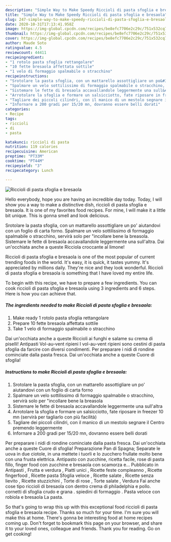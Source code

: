 ```yaml
---
description: "Simple Way to Make Speedy Riccioli di pasta sfoglia e bresaola"
title: "Simple Way to Make Speedy Riccioli di pasta sfoglia e bresaola"
slug: 247-simple-way-to-make-speedy-riccioli-di-pasta-sfoglia-e-bresaola
date: 2020-10-31T17:13:41.958Z
image: https://img-global.cpcdn.com/recipes/be8efc7706e2c29c/751x532cq70/riccioli-di-pasta-sfoglia-e-bresaola-recipe-main-photo.jpg
thumbnail: https://img-global.cpcdn.com/recipes/be8efc7706e2c29c/751x532cq70/riccioli-di-pasta-sfoglia-e-bresaola-recipe-main-photo.jpg
cover: https://img-global.cpcdn.com/recipes/be8efc7706e2c29c/751x532cq70/riccioli-di-pasta-sfoglia-e-bresaola-recipe-main-photo.jpg
author: Maude Soto
ratingvalue: 4.5
reviewcount: 44411
recipeingredient:
- "1 rotolo pasta sfoglia rettangolare"
- "10 fette bresaola affettata sottile"
- "1 velo di formaggio spalmabile o stracchino"
recipeinstructions:
- "Srotolare la pasta sfoglia, con un mattarello assottigliare un po&#39; aiutandovi con un foglio di carta forno"
- "Spalmare un velo sottilissimo di formaggio spalmabile o stracchino, servirà solo per &#34;incollare bene la breasola"
- "Sistemare le fette di bresaola accavallandole leggermente una sull&#39;altra"
- "Arrotolare la sfoglia e formare un salsicciotto, fate riposare in freezer 10 mn (servirà per tagliarlo con più facilità)"
- "Tagliare dei piccoli cilindri, con il manico di un mestolo segnare il Centro premendo leggermente"
- "Infornare a 200 gradi per 15/20 mn, dovranno essere belli dorati"
categories:
- Recipe
tags:
- riccioli
- di
- pasta

katakunci: riccioli di pasta 
nutrition: 119 calories
recipecuisine: American
preptime: "PT33M"
cooktime: "PT44M"
recipeyield: "3"
recipecategory: Lunch

---
```



![Riccioli di pasta sfoglia e bresaola](https://img-global.cpcdn.com/recipes/be8efc7706e2c29c/751x532cq70/riccioli-di-pasta-sfoglia-e-bresaola-recipe-main-photo.jpg)

Hello everybody, hope you are having an incredible day today. Today, I will show you a way to make a distinctive dish, riccioli di pasta sfoglia e bresaola. It is one of my favorites food recipes. For mine, I will make it a little bit unique. This is gonna smell and look delicious.

Srotolare la pasta sfoglia, con un mattarello assottigliare un po&#39; aiutandovi con un foglio di carta forno. Spalmare un velo sottilissimo di formaggio spalmabile o stracchino, servirà solo per &#34;incollare bene la breasola. Sistemare le fette di bresaola accavallandole leggermente una sull&#39;altra. Dai un&#39;occhiata anche a queste Ricciola croccante al limone!

Riccioli di pasta sfoglia e bresaola is one of the most popular of current trending foods in the world. It's easy, it is quick, it tastes yummy. It's appreciated by millions daily. They're nice and they look wonderful. Riccioli di pasta sfoglia e bresaola is something that I have loved my entire life.


To begin with this recipe, we have to prepare a few ingredients. You can cook riccioli di pasta sfoglia e bresaola using 3 ingredients and 6 steps. Here is how you can achieve that.

<!--inarticleads1-->

##### The ingredients needed to make Riccioli di pasta sfoglia e bresaola:

1. Make ready 1 rotolo pasta sfoglia rettangolare
1. Prepare 10 fette bresaola affettata sottile
1. Take 1 velo di formaggio spalmabile o stracchino


Dai un&#39;occhiata anche a queste Riccioli ai funghi e salame su crema di piselli! Antipasti Vol-au-vent ripieni I vol-au-vent ripieni sono cestini di pasta sfoglia da farcire con diversi condimenti. Per preparare i nidi di rondine cominciate dalla pasta fresca. Dai un&#39;occhiata anche a queste Cuore di sfoglia! 

<!--inarticleads2-->

##### Instructions to make Riccioli di pasta sfoglia e bresaola:

1. Srotolare la pasta sfoglia, con un mattarello assottigliare un po&#39; aiutandovi con un foglio di carta forno
1. Spalmare un velo sottilissimo di formaggio spalmabile o stracchino, servirà solo per &#34;incollare bene la breasola
1. Sistemare le fette di bresaola accavallandole leggermente una sull&#39;altra
1. Arrotolare la sfoglia e formare un salsicciotto, fate riposare in freezer 10 mn (servirà per tagliarlo con più facilità)
1. Tagliare dei piccoli cilindri, con il manico di un mestolo segnare il Centro premendo leggermente
1. Infornare a 200 gradi per 15/20 mn, dovranno essere belli dorati


Per preparare i nidi di rondine cominciate dalla pasta fresca. Dai un&#39;occhiata anche a queste Cuore di sfoglia! Preparazione Pan di Spagna; Separate le uova in due ciotole, in una mettete i tuorli e lo zucchero frullate molto bene con una frusta elettrica. Antipasto con zucchine, ricetta facile, rose di pasta fillo, finger food con zucchine e bresaola con scamorza e… Pubblicato in Antipasti , Frutta e verdura , Piatti unici , Ricette feste compleanno , Ricette fingerfood , Ricette pasta Sfoglia veloce , Ricette salate , Ricette senza lievito , Ricette stuzzichini , Torte di rose , Torte salate , Verdura Fai anche cose tipo riccioli di bresaola con dentro crema di philadelphia e pollo. cornetti di sfoglia crudo e grana . spiedini di formaggio . Pasta veloce con robiola e bresaola La pasta. 

So that's going to wrap this up with this exceptional food riccioli di pasta sfoglia e bresaola recipe. Thanks so much for your time. I'm sure you will make this at home. There's gonna be interesting food at home recipes coming up. Don't forget to bookmark this page on your browser, and share it to your loved ones, colleague and friends. Thank you for reading. Go on get cooking!
